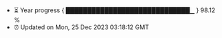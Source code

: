 - ⏳ Year progress { █████████████████████████████▁ } 98.12 %
- ⏰ Updated on Mon, 25 Dec 2023 03:18:12 GMT

